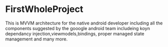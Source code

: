 # FirstWholeProject
This is MVVM architecture for the native android developer including all the components suggested by the gooogle android team includeing koyn dependancy injection,viewmodels,bindings,
proper managed state management and many more.
